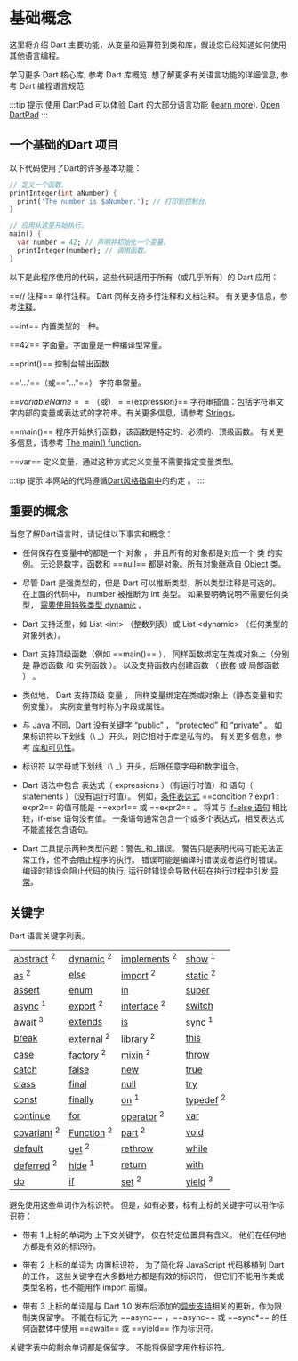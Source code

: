 # 基础概念

这里将介绍 Dart 主要功能，从变量和运算符到类和库，假设您已经知道如何使用其他语言编程。

学习更多 Dart 核心库, 参考 Dart 库概览. 想了解更多有关语言功能的详细信息, 参考 Dart 编程语言规范.

:::tip 提示
使用 DartPad 可以体验 Dart 的大部分语言功能 ([learn more](../dartpad.md)).
[Open DartPad](https://dartpad.cn/)
:::

## 一个基础的Dart 项目

以下代码使用了Dart的许多基本功能：

```dart
// 定义一个函数.
printInteger(int aNumber) {
  print('The number is $aNumber.'); // 打印到控制台.
}

// 应用从这里开始执行。
main() {
  var number = 42; // 声明并初始化一个变量。
  printInteger(number); // 调用函数。
}
```

以下是此程序使用的代码，这些代码适用于所有（或几乎所有）的 Dart 应用：

==// 注释==
单行注释。 Dart 同样支持多行注释和文档注释。 有关更多信息，参考[注释]()。

==int== 
内置类型的一种。

==42==
字面量。字面量是一种编译型常量。

==print()==
控制台输出函数

=='...'==（或=="..."==）
字符串常量。

==$variableName==（或）==${expression}==
字符串插值：包括字符串文字内部的变量或表达式的字符串。有关更多信息，请参考 [Strings]()。

==main()==
程序开始执行函数，该函数是特定的、必须的、顶级函数。 有关更多信息，请参考 [The main() function]()。

==var==
定义变量，通过这种方式定义变量不需要指定变量类型。

:::tip 提示
本网站的代码遵循[Dart风格指南中](https://www.dartlang.org/guides/language/effective-dart/style)的约定 。
:::

## 重要的概念

当您了解Dart语言时，请记住以下事实和概念：

- 任何保存在变量中的都是一个 对象 ， 并且所有的对象都是对应一个 类 的实例。 无论是数字，函数和 ==null== 都是对象。所有对象继承自 [Object]() 类。

- 尽管 Dart 是强类型的，但是 Dart 可以推断类型，所以类型注释是可选的。 在上面的代码中， number 被推断为 int 类型。 如果要明确说明不需要任何类型， [需要使用特殊类型 dynamic]() 。

- Dart 支持泛型，如 List &lt;int&gt; （整数列表）或 List &lt;dynamic&gt; （任何类型的对象列表）。

- Dart 支持顶级函数（例如 ==main()== ）， 同样函数绑定在类或对象上（分别是 静态函数 和 实例函数 ）。 以及支持函数内创建函数 （ 嵌套 或 局部函数 ） 。

- 类似地， Dart 支持顶级 变量 ， 同样变量绑定在类或对象上（静态变量和实例变量）。 实例变量有时称为字段或属性。

- 与 Java 不同，Dart 没有关键字 “public” ， “protected” 和 “private” 。 如果标识符以下划线（\ _）开头，则它相对于库是私有的。 有关更多信息，参考 [库和可见性]()。

- 标识符 以字母或下划线（\ _）开头，后跟任意字母和数字组合。

- Dart 语法中包含 表达式（ expressions ）（有运行时值）和 语句（ statements ）（没有运行时值）。 例如，[条件表达式]() ==condition ? expr1 : expr2== 的值可能是 ==expr1== 或 ==expr2== 。 将其与 [if-else 语句]() 相比较，if-else 语句没有值。 一条语句通常包含一个或多个表达式，相反表达式不能直接包含语句。

- Dart 工具提示两种类型问题：警告_和_错误。 警告只是表明代码可能无法正常工作，但不会阻止程序的执行。 错误可能是编译时错误或者运行时错误。 编译时错误会阻止代码的执行; 运行时错误会导致代码在执行过程中引发 [异常]()。

## 关键字
Dart 语言关键字列表。

<table>
    <tbody>
        <tr>
            <td>
                <a href="">abstract</a>&nbsp;<sup title="built-in-identifier"
                    alt="built-in-identifier">2</sup>
            </td>
            <td>
                <a href="">dynamic</a>&nbsp;<sup
                    title="built-in-identifier" alt="built-in-identifier">2</sup>
            </td>
            <td>
                <a href="">implements</a>&nbsp;<sup title="built-in-identifier"
                    alt="built-in-identifier">2</sup>
            </td>
            <td>
                <a href="">show</a>&nbsp;<sup
                    title="contextual keyword" alt="contextual keyword">1</sup>
            </td>
        </tr>
        <tr>
            <td>
                <a href="">as</a>&nbsp;<sup
                    title="built-in-identifier" alt="built-in-identifier">2</sup>
            </td>
            <td><a href="">else</a></td>
            <td>
                <a href="">import</a>&nbsp;<sup title="built-in-identifier"
                    alt="built-in-identifier">2</sup>
            </td>
            <td>
                <a href="">static</a>&nbsp;<sup
                    title="built-in-identifier" alt="built-in-identifier">2</sup>
            </td>
        </tr>
        <tr>
            <td><a href="">assert</a></td>
            <td><a href="">enum</a></td>
            <td><a href="">in</a></td>
            <td><a href="">super</a></td>
        </tr>
        <tr>
            <td>
                <a href="">async</a>&nbsp;<sup title="contextual keyword"
                    alt="contextual keyword">1</sup>
            </td>
            <td>
                <a href="">export</a>&nbsp;<sup title="built-in-identifier"
                    alt="built-in-identifier">2</sup>
            </td>
            <td>
                <a href=""
                    class="external">interface</a>&nbsp;<sup title="built-in-identifier"
                    alt="built-in-identifier">2</sup>
            </td>
            <td><a href="">switch</a></td>
        </tr>
        <tr>
            <td>
                <a href="">await</a>&nbsp;<sup title="limited reserved word"
                    alt="limited reserved word">3</sup>
            </td>
            <td><a href="">extends</a></td>
            <td><a href="">is</a></td>
            <td>
                <a href="">sync</a>&nbsp;<sup title="contextual keyword"
                    alt="contextual keyword">1</sup>
            </td>
        </tr>
        <tr>
            <td><a href="">break</a></td>
            <td>
                <a href=""
                    class="external">external</a>&nbsp;<sup title="built-in-identifier"
                    alt="built-in-identifier">2</sup>
            </td>
            <td>
                <a href="">library</a>&nbsp;<sup
                    title="built-in-identifier" alt="built-in-identifier">2</sup>
            </td>
            <td><a href="">this</a></td>
        </tr>
        <tr>
            <td><a href="">case</a></td>
            <td>
                <a href="">factory</a>&nbsp;<sup
                    title="built-in-identifier" alt="built-in-identifier">2</sup>
            </td>
            <td>
                <a href="">mixin</a>&nbsp;<sup
                    title="built-in-identifier" alt="built-in-identifier">2</sup>
            </td>
            <td><a href="">throw</a></td>
        </tr>
        <tr>
            <td><a href="">catch</a></td>
            <td><a href="">false</a></td>
            <td><a href="">new</a></td>
            <td><a href="">true</a></td>
        </tr>
        <tr>
            <td><a href="">class</a></td>
            <td><a href="">final</a></td>
            <td><a href="">null</a></td>
            <td><a href="">try</a></td>
        </tr>
        <tr>
            <td><a href="">const</a></td>
            <td><a href="">finally</a></td>
            <td>
                <a href="">on</a>&nbsp;<sup title="contextual keyword" alt="contextual keyword">1</sup>
            </td>
            <td>
                <a href="">typedef</a>&nbsp;<sup title="built-in-identifier" alt="built-in-identifier">2</sup>
            </td>
        </tr>
        <tr>
            <td><a href="">continue</a></td>
            <td><a href="">for</a></td>
            <td>
                <a href="">operator</a>&nbsp;<sup
                    title="built-in-identifier" alt="built-in-identifier">2</sup>
            </td>
            <td><a href="">var</a></td>
        </tr>
        <tr>
            <td>
                <a href="">covariant</a>&nbsp;<sup
                    title="built-in-identifier" alt="built-in-identifier">2</sup>
            </td>
            <td>
                <a href="">Function</a>&nbsp;<sup title="built-in-identifier"
                    alt="built-in-identifier">2</sup>
            </td>
            <td>
                <a href="">part</a>&nbsp;<sup
                    title="built-in-identifier" alt="built-in-identifier">2</sup>
            </td>
            <td><a href="" class="external">void</a>
            </td>
        </tr>
        <tr>
            <td><a href="">default</a></td>
            <td>
                <a href="">get</a>&nbsp;<sup title="built-in-identifier"
                    alt="built-in-identifier">2</sup>
            </td>
            <td><a href="">rethrow</a></td>
            <td><a href="">while</a></td>
        </tr>
        <tr>
            <td>
                <a href="">deferred</a>&nbsp;<sup
                    title="built-in-identifier" alt="built-in-identifier">2</sup>
            </td>
            <td>
                <a href="">hide</a>&nbsp;<sup
                    title="contextual keyword" alt="contextual keyword">1</sup>
            </td>
            <td><a href="">return</a></td>
            <td><a href="">with</a></td>
        </tr>
        <tr>
            <td><a href="">do</a></td>
            <td><a href="">if</a></td>
            <td>
                <a href="">set</a>&nbsp;<sup title="built-in-identifier"
                    alt="built-in-identifier">2</sup>
            </td>
            <td>
                <a href="">yield</a>&nbsp;<sup title="limited reserved word"
                    alt="limited reserved word">3</sup>
            </td>
        </tr>
    </tbody>
</table>

避免使用这些单词作为标识符。 但是，如有必要，标有上标的关键字可以用作标识符：

- 带有 1 上标的单词为 上下文关键字， 仅在特定位置具有含义。 他们在任何地方都是有效的标识符。

- 带有 2 上标的单词为 内置标识符， 为了简化将 JavaScript 代码移植到 Dart 的工作， 这些关键字在大多数地方都是有效的标识符， 但它们不能用作类或类型名称，也不能用作 import 前缀。

- 带有 3 上标的单词是与 Dart 1.0 发布后添加的[异步支持]()相关的更新，作为限制类保留字。
不能在标记为 ==async== ，==async== 或 ==sync*== 的任何函数体中使用 ==await== 或 ==yield== 作为标识符。

关键字表中的剩余单词都是保留字。 不能将保留字用作标识符。
